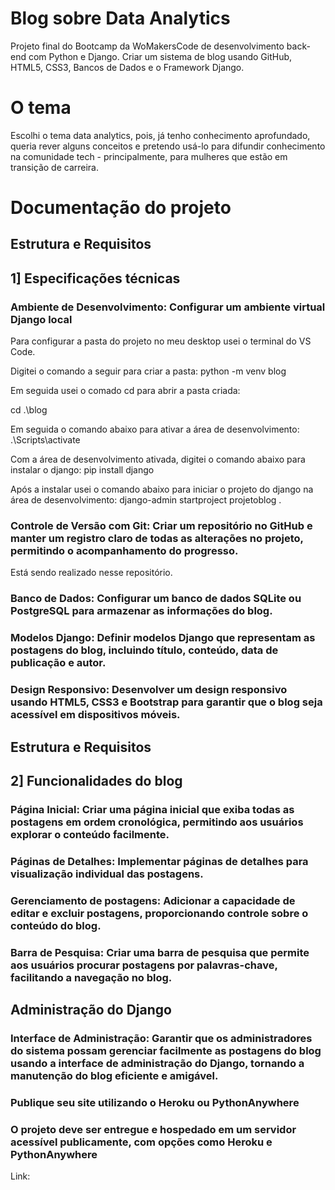 # Blog sobre Data Analytics
Projeto final do Bootcamp da WoMakersCode de desenvolvimento back-end com Python e Django. Criar um sistema de blog usando GitHub, HTML5, CSS3, Bancos de Dados e o Framework Django. 

# O tema
Escolhi o tema data analytics, pois, já tenho conhecimento aprofundado, queria rever alguns conceitos e pretendo usá-lo para difundir conhecimento na comunidade tech - principalmente, para mulheres que estão em transição de carreira. 

# Documentação do projeto

## Estrutura e Requisitos

## 1] Especificações técnicas

### Ambiente de Desenvolvimento: Configurar um ambiente virtual Django local

Para configurar a pasta do projeto no meu desktop usei o terminal do VS Code. 

Digitei o comando a seguir para criar a pasta:
python -m venv blog  

Em seguida usei o comado cd para abrir a pasta criada:

cd .\blog       

Em seguida o comando abaixo para ativar a área de desenvolvimento:
.\Scripts\activate

Com a área de desenvolvimento ativada, digitei o comando abaixo para instalar o django:
pip install django

Após a instalar usei o comando abaixo para iniciar o projeto do django na área de desenvolvimento: 
django-admin  startproject projetoblog .

### Controle de Versão com Git: Criar um repositório no GitHub e manter um registro claro de todas as alterações no projeto, permitindo o acompanhamento do progresso.

Está sendo realizado nesse repositório.

### Banco de Dados: Configurar um banco de dados SQLite ou PostgreSQL para armazenar as informações do blog.

### Modelos Django: Definir modelos Django que representam as postagens do blog, incluindo título, conteúdo, data de publicação e autor.

### Design Responsivo: Desenvolver um design responsivo usando HTML5, CSS3 e Bootstrap para garantir que o blog seja acessível em dispositivos móveis.

## Estrutura e Requisitos

## 2] Funcionalidades do blog

### Página Inicial: Criar uma página inicial que exiba todas as postagens em ordem cronológica, permitindo aos usuários explorar o conteúdo facilmente.

### Páginas de Detalhes: Implementar páginas de detalhes para visualização individual das postagens.

### Gerenciamento de postagens: Adicionar a capacidade de editar e excluir postagens, proporcionando controle sobre o conteúdo do blog.

### Barra de Pesquisa: Criar uma barra de pesquisa que permite aos usuários procurar postagens por palavras-chave, facilitando a navegação no blog.

## Administração do Django

### Interface de Administração: Garantir que os administradores do sistema possam gerenciar facilmente as postagens do blog usando a interface de administração do Django, tornando a manutenção do blog eficiente e amigável.

### Publique seu site utilizando o Heroku ou PythonAnywhere

### O projeto deve ser entregue e hospedado em um servidor acessível publicamente, com opções como Heroku e PythonAnywhere

Link: 

